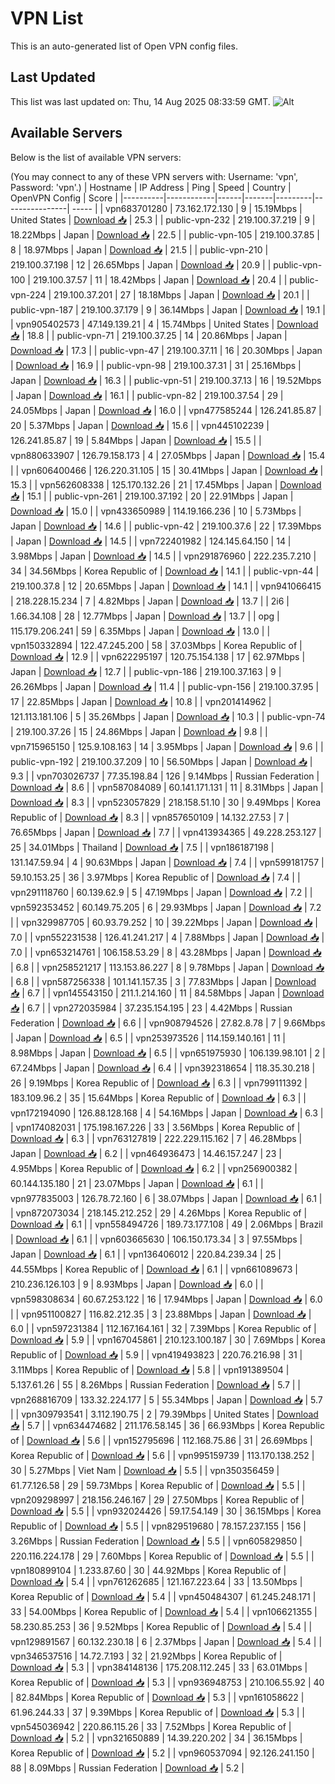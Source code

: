 # VPN List

This is an auto-generated list of Open VPN config files.

## Last Updated

This list was last updated on: Thu, 14 Aug 2025 08:33:59 GMT.
![Alt](https://repobeats.axiom.co/api/embed/186b98318ef1479477931607c1ad7d823f12451f.svg "Repobeats analytics image")

## Available Servers

Below is the list of available VPN servers:

(You may connect to any of these VPN servers with: Username: 'vpn', Password: 'vpn'.)
| Hostname | IP Address | Ping | Speed | Country | OpenVPN Config | Score |
|----------|------------|------|-------|---------|----------------| ----- |
| vpn683701280 | 73.162.172.130 | 9 | 15.19Mbps | United States | [Download 📥](./configs/server_0_US.ovpn) | 25.3 |
| public-vpn-232 | 219.100.37.219 | 9 | 18.22Mbps | Japan | [Download 📥](./configs/server_1_JP.ovpn) | 22.5 |
| public-vpn-105 | 219.100.37.85 | 8 | 18.97Mbps | Japan | [Download 📥](./configs/server_2_JP.ovpn) | 21.5 |
| public-vpn-210 | 219.100.37.198 | 12 | 26.65Mbps | Japan | [Download 📥](./configs/server_3_JP.ovpn) | 20.9 |
| public-vpn-100 | 219.100.37.57 | 11 | 18.42Mbps | Japan | [Download 📥](./configs/server_4_JP.ovpn) | 20.4 |
| public-vpn-224 | 219.100.37.201 | 27 | 18.18Mbps | Japan | [Download 📥](./configs/server_5_JP.ovpn) | 20.1 |
| public-vpn-187 | 219.100.37.179 | 9 | 36.14Mbps | Japan | [Download 📥](./configs/server_6_JP.ovpn) | 19.1 |
| vpn905402573 | 47.149.139.21 | 4 | 15.74Mbps | United States | [Download 📥](./configs/server_7_US.ovpn) | 18.8 |
| public-vpn-71 | 219.100.37.25 | 14 | 20.86Mbps | Japan | [Download 📥](./configs/server_8_JP.ovpn) | 17.3 |
| public-vpn-47 | 219.100.37.11 | 16 | 20.30Mbps | Japan | [Download 📥](./configs/server_9_JP.ovpn) | 16.9 |
| public-vpn-98 | 219.100.37.31 | 31 | 25.16Mbps | Japan | [Download 📥](./configs/server_10_JP.ovpn) | 16.3 |
| public-vpn-51 | 219.100.37.13 | 16 | 19.52Mbps | Japan | [Download 📥](./configs/server_11_JP.ovpn) | 16.1 |
| public-vpn-82 | 219.100.37.54 | 29 | 24.05Mbps | Japan | [Download 📥](./configs/server_12_JP.ovpn) | 16.0 |
| vpn477585244 | 126.241.85.87 | 20 | 5.37Mbps | Japan | [Download 📥](./configs/server_13_JP.ovpn) | 15.6 |
| vpn445102239 | 126.241.85.87 | 19 | 5.84Mbps | Japan | [Download 📥](./configs/server_14_JP.ovpn) | 15.5 |
| vpn880633907 | 126.79.158.173 | 4 | 27.05Mbps | Japan | [Download 📥](./configs/server_15_JP.ovpn) | 15.4 |
| vpn606400466 | 126.220.31.105 | 15 | 30.41Mbps | Japan | [Download 📥](./configs/server_16_JP.ovpn) | 15.3 |
| vpn562608338 | 125.170.132.26 | 21 | 17.45Mbps | Japan | [Download 📥](./configs/server_17_JP.ovpn) | 15.1 |
| public-vpn-261 | 219.100.37.192 | 20 | 22.91Mbps | Japan | [Download 📥](./configs/server_18_JP.ovpn) | 15.0 |
| vpn433650989 | 114.19.166.236 | 10 | 5.73Mbps | Japan | [Download 📥](./configs/server_19_JP.ovpn) | 14.6 |
| public-vpn-42 | 219.100.37.6 | 22 | 17.39Mbps | Japan | [Download 📥](./configs/server_20_JP.ovpn) | 14.5 |
| vpn722401982 | 124.145.64.150 | 14 | 3.98Mbps | Japan | [Download 📥](./configs/server_21_JP.ovpn) | 14.5 |
| vpn291876960 | 222.235.7.210 | 34 | 34.56Mbps | Korea Republic of | [Download 📥](./configs/server_22_KR.ovpn) | 14.1 |
| public-vpn-44 | 219.100.37.8 | 12 | 20.65Mbps | Japan | [Download 📥](./configs/server_23_JP.ovpn) | 14.1 |
| vpn941066415 | 218.228.15.234 | 7 | 4.82Mbps | Japan | [Download 📥](./configs/server_24_JP.ovpn) | 13.7 |
| 2i6 | 1.66.34.108 | 28 | 12.77Mbps | Japan | [Download 📥](./configs/server_25_JP.ovpn) | 13.7 |
| opg | 115.179.206.241 | 59 | 6.35Mbps | Japan | [Download 📥](./configs/server_26_JP.ovpn) | 13.0 |
| vpn150332894 | 122.47.245.200 | 58 | 37.03Mbps | Korea Republic of | [Download 📥](./configs/server_27_KR.ovpn) | 12.9 |
| vpn622295197 | 120.75.154.138 | 17 | 62.97Mbps | Japan | [Download 📥](./configs/server_28_JP.ovpn) | 12.7 |
| public-vpn-186 | 219.100.37.163 | 9 | 26.26Mbps | Japan | [Download 📥](./configs/server_29_JP.ovpn) | 11.4 |
| public-vpn-156 | 219.100.37.95 | 17 | 22.85Mbps | Japan | [Download 📥](./configs/server_30_JP.ovpn) | 10.8 |
| vpn201414962 | 121.113.181.106 | 5 | 35.26Mbps | Japan | [Download 📥](./configs/server_31_JP.ovpn) | 10.3 |
| public-vpn-74 | 219.100.37.26 | 15 | 24.86Mbps | Japan | [Download 📥](./configs/server_32_JP.ovpn) | 9.8 |
| vpn715965150 | 125.9.108.163 | 14 | 3.95Mbps | Japan | [Download 📥](./configs/server_33_JP.ovpn) | 9.6 |
| public-vpn-192 | 219.100.37.209 | 10 | 56.50Mbps | Japan | [Download 📥](./configs/server_34_JP.ovpn) | 9.3 |
| vpn703026737 | 77.35.198.84 | 126 | 9.14Mbps | Russian Federation | [Download 📥](./configs/server_35_RU.ovpn) | 8.6 |
| vpn587084089 | 60.141.171.131 | 11 | 8.31Mbps | Japan | [Download 📥](./configs/server_36_JP.ovpn) | 8.3 |
| vpn523057829 | 218.158.51.10 | 30 | 9.49Mbps | Korea Republic of | [Download 📥](./configs/server_37_KR.ovpn) | 8.3 |
| vpn857650109 | 14.132.27.53 | 7 | 76.65Mbps | Japan | [Download 📥](./configs/server_38_JP.ovpn) | 7.7 |
| vpn413934365 | 49.228.253.127 | 25 | 34.01Mbps | Thailand | [Download 📥](./configs/server_39_TH.ovpn) | 7.5 |
| vpn186187198 | 131.147.59.94 | 4 | 90.63Mbps | Japan | [Download 📥](./configs/server_40_JP.ovpn) | 7.4 |
| vpn599181757 | 59.10.153.25 | 36 | 3.97Mbps | Korea Republic of | [Download 📥](./configs/server_41_KR.ovpn) | 7.4 |
| vpn291118760 | 60.139.62.9 | 5 | 47.19Mbps | Japan | [Download 📥](./configs/server_42_JP.ovpn) | 7.2 |
| vpn592353452 | 60.149.75.205 | 6 | 29.93Mbps | Japan | [Download 📥](./configs/server_43_JP.ovpn) | 7.2 |
| vpn329987705 | 60.93.79.252 | 10 | 39.22Mbps | Japan | [Download 📥](./configs/server_44_JP.ovpn) | 7.0 |
| vpn552231538 | 126.41.241.217 | 4 | 7.88Mbps | Japan | [Download 📥](./configs/server_45_JP.ovpn) | 7.0 |
| vpn653214761 | 106.158.53.29 | 8 | 43.28Mbps | Japan | [Download 📥](./configs/server_46_JP.ovpn) | 6.8 |
| vpn258521217 | 113.153.86.227 | 8 | 9.78Mbps | Japan | [Download 📥](./configs/server_47_JP.ovpn) | 6.8 |
| vpn587256338 | 101.141.157.35 | 3 | 77.83Mbps | Japan | [Download 📥](./configs/server_48_JP.ovpn) | 6.7 |
| vpn145543150 | 211.1.214.160 | 11 | 84.58Mbps | Japan | [Download 📥](./configs/server_49_JP.ovpn) | 6.7 |
| vpn272035984 | 37.235.154.195 | 23 | 4.42Mbps | Russian Federation | [Download 📥](./configs/server_50_RU.ovpn) | 6.6 |
| vpn908794526 | 27.82.8.78 | 7 | 9.66Mbps | Japan | [Download 📥](./configs/server_51_JP.ovpn) | 6.5 |
| vpn253973526 | 114.159.140.161 | 11 | 8.98Mbps | Japan | [Download 📥](./configs/server_52_JP.ovpn) | 6.5 |
| vpn651975930 | 106.139.98.101 | 2 | 67.24Mbps | Japan | [Download 📥](./configs/server_53_JP.ovpn) | 6.4 |
| vpn392318654 | 118.35.30.218 | 26 | 9.19Mbps | Korea Republic of | [Download 📥](./configs/server_54_KR.ovpn) | 6.3 |
| vpn799111392 | 183.109.96.2 | 35 | 15.64Mbps | Korea Republic of | [Download 📥](./configs/server_55_KR.ovpn) | 6.3 |
| vpn172194090 | 126.88.128.168 | 4 | 54.16Mbps | Japan | [Download 📥](./configs/server_56_JP.ovpn) | 6.3 |
| vpn174082031 | 175.198.167.226 | 33 | 3.56Mbps | Korea Republic of | [Download 📥](./configs/server_57_KR.ovpn) | 6.3 |
| vpn763127819 | 222.229.115.162 | 7 | 46.28Mbps | Japan | [Download 📥](./configs/server_58_JP.ovpn) | 6.2 |
| vpn464936473 | 14.46.157.247 | 23 | 4.95Mbps | Korea Republic of | [Download 📥](./configs/server_59_KR.ovpn) | 6.2 |
| vpn256900382 | 60.144.135.180 | 21 | 23.07Mbps | Japan | [Download 📥](./configs/server_60_JP.ovpn) | 6.1 |
| vpn977835003 | 126.78.72.160 | 6 | 38.07Mbps | Japan | [Download 📥](./configs/server_61_JP.ovpn) | 6.1 |
| vpn872073034 | 218.145.212.252 | 29 | 4.26Mbps | Korea Republic of | [Download 📥](./configs/server_62_KR.ovpn) | 6.1 |
| vpn558494726 | 189.73.177.108 | 49 | 2.06Mbps | Brazil | [Download 📥](./configs/server_63_BR.ovpn) | 6.1 |
| vpn603665630 | 106.150.173.34 | 3 | 97.55Mbps | Japan | [Download 📥](./configs/server_64_JP.ovpn) | 6.1 |
| vpn136406012 | 220.84.239.34 | 25 | 44.55Mbps | Korea Republic of | [Download 📥](./configs/server_65_KR.ovpn) | 6.1 |
| vpn661089673 | 210.236.126.103 | 9 | 8.93Mbps | Japan | [Download 📥](./configs/server_66_JP.ovpn) | 6.0 |
| vpn598308634 | 60.67.253.122 | 16 | 17.94Mbps | Japan | [Download 📥](./configs/server_67_JP.ovpn) | 6.0 |
| vpn951100827 | 116.82.212.35 | 3 | 23.88Mbps | Japan | [Download 📥](./configs/server_68_JP.ovpn) | 6.0 |
| vpn597231384 | 112.167.164.161 | 32 | 7.39Mbps | Korea Republic of | [Download 📥](./configs/server_69_KR.ovpn) | 5.9 |
| vpn167045861 | 210.123.100.187 | 30 | 7.69Mbps | Korea Republic of | [Download 📥](./configs/server_70_KR.ovpn) | 5.9 |
| vpn419493823 | 220.76.216.98 | 31 | 3.11Mbps | Korea Republic of | [Download 📥](./configs/server_71_KR.ovpn) | 5.8 |
| vpn191389504 | 5.137.61.26 | 55 | 8.26Mbps | Russian Federation | [Download 📥](./configs/server_72_RU.ovpn) | 5.7 |
| vpn268816709 | 133.32.224.177 | 5 | 55.34Mbps | Japan | [Download 📥](./configs/server_73_JP.ovpn) | 5.7 |
| vpn309793541 | 3.112.190.75 | 2 | 79.39Mbps | United States | [Download 📥](./configs/server_74_US.ovpn) | 5.7 |
| vpn634474682 | 211.176.58.145 | 36 | 66.93Mbps | Korea Republic of | [Download 📥](./configs/server_75_KR.ovpn) | 5.6 |
| vpn152795696 | 112.168.75.86 | 31 | 26.69Mbps | Korea Republic of | [Download 📥](./configs/server_76_KR.ovpn) | 5.6 |
| vpn995159739 | 113.170.138.252 | 30 | 5.27Mbps | Viet Nam | [Download 📥](./configs/server_77_VN.ovpn) | 5.5 |
| vpn350356459 | 61.77.126.58 | 29 | 59.73Mbps | Korea Republic of | [Download 📥](./configs/server_78_KR.ovpn) | 5.5 |
| vpn209298997 | 218.156.246.167 | 29 | 27.50Mbps | Korea Republic of | [Download 📥](./configs/server_79_KR.ovpn) | 5.5 |
| vpn932024426 | 59.17.54.149 | 30 | 36.15Mbps | Korea Republic of | [Download 📥](./configs/server_80_KR.ovpn) | 5.5 |
| vpn829519680 | 78.157.237.155 | 156 | 3.26Mbps | Russian Federation | [Download 📥](./configs/server_81_RU.ovpn) | 5.5 |
| vpn605829850 | 220.116.224.178 | 29 | 7.60Mbps | Korea Republic of | [Download 📥](./configs/server_82_KR.ovpn) | 5.5 |
| vpn180899104 | 1.233.87.60 | 30 | 44.92Mbps | Korea Republic of | [Download 📥](./configs/server_83_KR.ovpn) | 5.4 |
| vpn761262685 | 121.167.223.64 | 33 | 13.50Mbps | Korea Republic of | [Download 📥](./configs/server_84_KR.ovpn) | 5.4 |
| vpn450484307 | 61.245.248.171 | 33 | 54.00Mbps | Korea Republic of | [Download 📥](./configs/server_85_KR.ovpn) | 5.4 |
| vpn106621355 | 58.230.85.253 | 36 | 9.52Mbps | Korea Republic of | [Download 📥](./configs/server_86_KR.ovpn) | 5.4 |
| vpn129891567 | 60.132.230.18 | 6 | 2.37Mbps | Japan | [Download 📥](./configs/server_87_JP.ovpn) | 5.4 |
| vpn346537516 | 14.72.7.193 | 32 | 21.92Mbps | Korea Republic of | [Download 📥](./configs/server_88_KR.ovpn) | 5.3 |
| vpn384148136 | 175.208.112.245 | 33 | 63.01Mbps | Korea Republic of | [Download 📥](./configs/server_89_KR.ovpn) | 5.3 |
| vpn936948753 | 210.106.55.92 | 40 | 82.84Mbps | Korea Republic of | [Download 📥](./configs/server_90_KR.ovpn) | 5.3 |
| vpn161058622 | 61.96.244.33 | 37 | 9.39Mbps | Korea Republic of | [Download 📥](./configs/server_91_KR.ovpn) | 5.3 |
| vpn545036942 | 220.86.115.26 | 33 | 7.52Mbps | Korea Republic of | [Download 📥](./configs/server_92_KR.ovpn) | 5.2 |
| vpn321650889 | 14.39.220.202 | 34 | 36.15Mbps | Korea Republic of | [Download 📥](./configs/server_93_KR.ovpn) | 5.2 |
| vpn960537094 | 92.126.241.150 | 88 | 8.09Mbps | Russian Federation | [Download 📥](./configs/server_94_RU.ovpn) | 5.2 |
